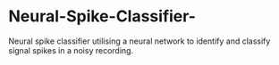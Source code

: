 # Neural-Spike-Classifier-
Neural spike classifier utilising a neural network to identify and classify signal spikes in a noisy recording.
